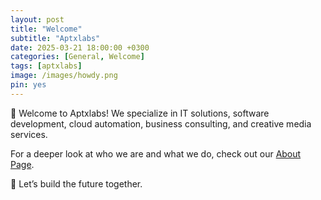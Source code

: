 ```yaml
---
layout: post
title: "Welcome"
subtitle: "Aptxlabs"
date: 2025-03-21 18:00:00 +0300
categories: [General, Welcome]
tags: [aptxlabs]
image: /images/howdy.png
pin: yes
---
```


📣 Welcome to Aptxlabs! We specialize in IT solutions, software development, cloud automation, business consulting, and creative media services.

For a deeper look at who we are and what we do, check out our [About Page](https://www.aptxlabs.com/about).

🚀 Let’s build the future together.
